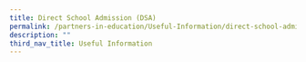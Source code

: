 ```yaml
---
title: Direct School Admission (DSA)
permalink: /partners-in-education/Useful-Information/direct-school-admission-dsa/
description: ""
third_nav_title: Useful Information
---
```

